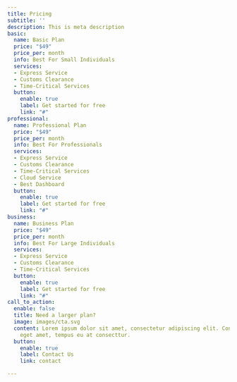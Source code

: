 ```yaml
---
title: Pricing
subtitle: ''
description: This is meta description
basic:
  name: Basic Plan
  price: "$49"
  price_per: month
  info: Best For Small Individuals
  services:
  - Express Service
  - Customs Clearance
  - Time-Critical Services
  button:
    enable: true
    label: Get started for free
    link: "#"
professional:
  name: Professional Plan
  price: "$49"
  price_per: month
  info: Best For Professionals
  services:
  - Express Service
  - Customs Clearance
  - Time-Critical Services
  - Cloud Service
  - Best Dashboard
  button:
    enable: true
    label: Get started for free
    link: "#"
business:
  name: Business Plan
  price: "$49"
  price_per: month
  info: Best For Large Individuals
  services:
  - Express Service
  - Customs Clearance
  - Time-Critical Services
  button:
    enable: true
    label: Get started for free
    link: "#"
call_to_action:
  enable: false
  title: Need a larger plan?
  image: images/cta.svg
  content: Lorem ipsum dolor sit amet, consectetur adipiscing elit. Consequat tristique
    eget amet, tempus eu at consecttur.
  button:
    enable: true
    label: Contact Us
    link: contact

---
```


